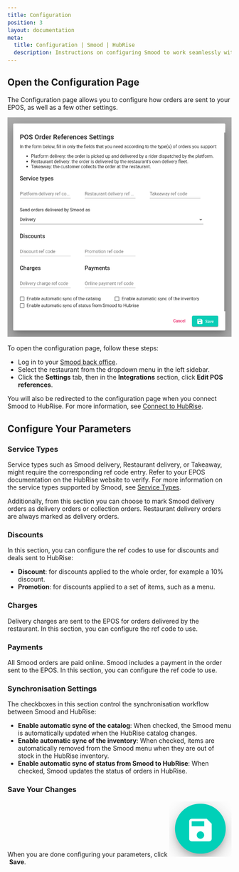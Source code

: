 ```yaml
---
title: Configuration
position: 3
layout: documentation
meta:
  title: Configuration | Smood | HubRise
  description: Instructions on configuring Smood to work seamlessly with your EPOS or other apps connected to HubRise. Configuration is simple.
---
```


## Open the Configuration Page

The Configuration page allows you to configure how orders are sent to your EPOS, as well as a few other settings.

![Smood configuration page](./images/003-configuration.png)

To open the configuration page, follow these steps:

- Log in to your [Smood back office](https://manager.smood.ch/).
- Select the restaurant from the dropdown menu in the left sidebar.
- Click the **Settings** tab, then in the **Integrations** section, click **Edit POS references**.

You will also be redirected to the configuration page when you connect Smood to HubRise. For more information, see [Connect to HubRise](/apps/smood/connect-hubrise).

## Configure Your Parameters

### Service Types

Service types such as Smood delivery, Restaurant delivery, or Takeaway, might require the corresponding ref code entry. Refer to your EPOS documentation on the HubRise website to verify. For more information on the service types supported by Smood, see [Service Types](/apps/smood/terminology#service-types).

Additionally, from this section you can choose to mark Smood delivery orders as delivery orders or collection orders. Restaurant delivery orders are always marked as delivery orders.

### Discounts

In this section, you can configure the ref codes to use for discounts and deals sent to HubRise:

- **Discount**: for discounts applied to the whole order, for example a 10% discount.
- **Promotion**: for discounts applied to a set of items, such as a menu.

### Charges

Delivery charges are sent to the EPOS for orders delivered by the restaurant. In this section, you can configure the ref code to use.

### Payments

All Smood orders are paid online. Smood includes a payment in the order sent to the EPOS. In this section, you can configure the ref code to use.

### Synchronisation Settings

The checkboxes in this section control the synchronisation workflow between Smood and HubRise:

- **Enable automatic sync of the catalog**: When checked, the Smood menu is automatically updated when the HubRise catalog changes.
- **Enable automatic sync of the inventory**: When checked, items are automatically removed from the Smood menu when they are out of stock in the HubRise inventory.
- **Enable automatic sync of status from Smood to HubRise**: When checked, Smood updates the status of orders in HubRise.

### Save Your Changes

When you are done configuring your parameters, click <InlineImage width="24" height="24">![Save icon](../images/save-icon.png)</InlineImage>&nbsp;**Save**.
